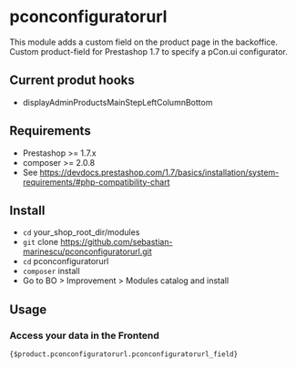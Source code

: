 # pconconfiguratorurl

This module adds a custom field on the product page in the backoffice.
Custom product-field for Prestashop 1.7 to specify a pCon.ui configurator.

## Current produt hooks

- displayAdminProductsMainStepLeftColumnBottom

## Requirements

- Prestashop >= 1.7.x
- composer >= 2.0.8
- See https://devdocs.prestashop.com/1.7/basics/installation/system-requirements/#php-compatibility-chart

## Install

- `cd` your_shop_root_dir/modules
- `git` clone https://github.com/sebastian-marinescu/pconconfiguratorurl.git
- `cd` pconconfiguratorurl
- `composer` install
- Go to BO > Improvement > Modules catalog and install

## Usage

### Access your data in the Frontend

```{$product.pconconfiguratorurl.pconconfiguratorurl_field}```
